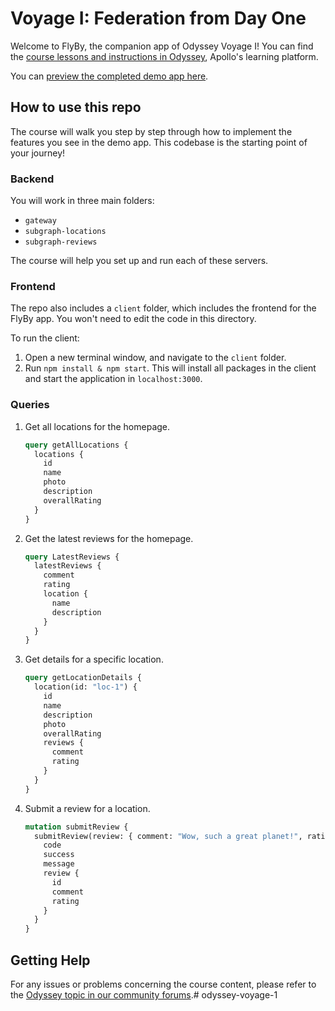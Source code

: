 # Voyage I: Federation from Day One

Welcome to FlyBy, the companion app of Odyssey Voyage I! You can find the [course lessons and instructions in Odyssey](https://odyssey.apollographql.com/federation-part1/), Apollo's learning platform.

You can [preview the completed demo app here](https://odyssey-flyby.netlify.app/).

## How to use this repo

The course will walk you step by step through how to implement the features you see in the demo app. This codebase is the starting point of your journey!

### Backend

You will work in three main folders:

- `gateway`
- `subgraph-locations`
- `subgraph-reviews`

The course will help you set up and run each of these servers.

### Frontend

The repo also includes a `client` folder, which includes the frontend for the FlyBy app. You won't need to edit the code in this directory.

To run the client:

1. Open a new terminal window, and navigate to the `client` folder.
1. Run `npm install & npm start`. This will install all packages in the client and start the application in `localhost:3000`.


### Queries

1. Get all locations for the homepage.

   ```graphql
   query getAllLocations {
     locations {
       id
       name
       photo
       description
       overallRating
     }
   }
   ```

1. Get the latest reviews for the homepage.

    ```graphql
    query LatestReviews {
      latestReviews {
        comment
        rating
        location {
          name
          description
        }
      }
    }
    ```

1. Get details for a specific location.

   ```graphql
   query getLocationDetails {
     location(id: "loc-1") {
       id
       name
       description
       photo
       overallRating
       reviews {
         comment
         rating
       }
     }
   }
   ```

1. Submit a review for a location.
   ```graphql
   mutation submitReview {
     submitReview(review: { comment: "Wow, such a great planet!", rating: 5, locationId: "1" }) {
       code
       success
       message
       review {
         id
         comment
         rating
       }
     }
   }
   ```

## Getting Help

For any issues or problems concerning the course content, please refer to the [Odyssey topic in our community forums](https://community.apollographql.com/tags/c/help/6/odyssey).# odyssey-voyage-1
